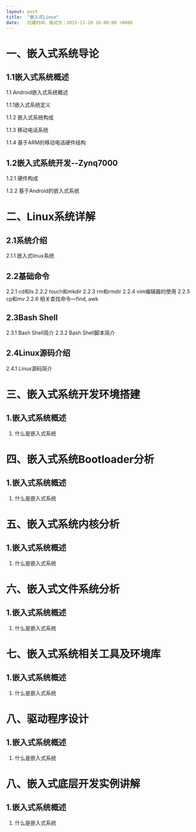 ```yaml
---
layout: post
title:  "嵌入式Linux"
date:   创建时间，格式为：2015-11-20 16:00:00 +0800
---
```



一、嵌入式系统导论
====================
1.1嵌入式系统概述
---------------------

1.1 Android嵌入式系统概述

1.1.1嵌入式系统定义

1.1.2 嵌入式系统构成

1.1.3 移动电话系统

1.1.4 基于ARM的移动电话硬件结构



1.2嵌入式系统开发--Zynq7000
---------------------

1.2.1 硬件构成

1.2.2 基于Android的嵌入式系统


二、Linux系统详解
====================
2.1系统介绍
---------------------

2.1.1 嵌入式linux系统

2.2基础命令
---------------------

2.2.1 cd和ls
2.2.2 touch和mkdir
2.2.3 rm和rmdir
2.2.4 vim编辑器的使用
2.2.5 cp和mv
2.2.6 相关查找命令—find, awk

2.3Bash Shell
---------------------

2.3.1 Bash Shell简介
2.3.2 Bash Shell脚本简介

2.4Linux源码介绍
---------------------

2.4.1 Linux源码简介    


三、嵌入式系统开发环境搭建
====================
1.嵌入式系统概述
---------------------

1. 什么是嵌入式系统



四、嵌入式系统Bootloader分析
====================
1.嵌入式系统概述
---------------------

1. 什么是嵌入式系统



五、嵌入式系统内核分析
====================
1.嵌入式系统概述
---------------------

1. 什么是嵌入式系统


六、嵌入式文件系统分析      
====================
1.嵌入式系统概述
---------------------

1. 什么是嵌入式系统


七、嵌入式系统相关工具及环境库
====================
1.嵌入式系统概述
---------------------

1. 什么是嵌入式系统



八、驱动程序设计
====================
1.嵌入式系统概述
---------------------

1. 什么是嵌入式系统



八、嵌入式底层开发实例讲解
====================
1.嵌入式系统概述
---------------------

1. 什么是嵌入式系统


